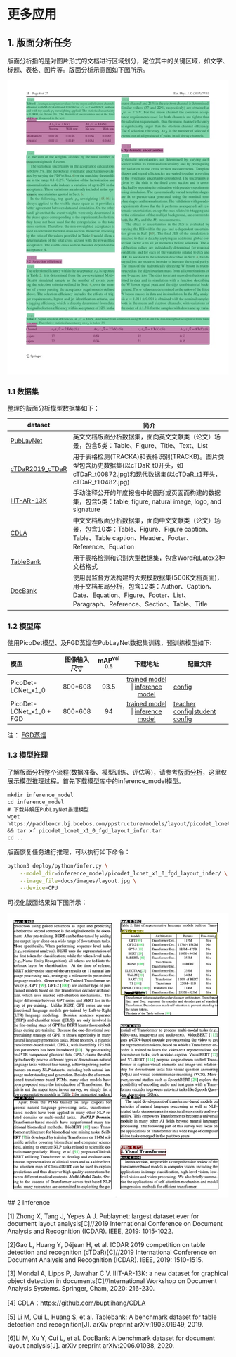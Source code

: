 # 更多应用


## 1. 版面分析任务

版面分析指的是对图片形式的文档进行区域划分，定位其中的关键区域，如文字、标题、表格、图片等。版面分析示意图如下图所示。

<div align="center">
    <img src="images/layout_demo.png" width="800">
</div>

### 1.1 数据集

整理的版面分析模型数据集如下：

| dataset     | 简介                 |
| ------------------------------------------------------------ | ------------------------------------------------------------ |
| [PubLayNet](https://github.com/ibm-aur-nlp/PubLayNet) | 英文文档版面分析数据集，面向英文文献类（论文）场景，包含5类：Table、Figure、Title、Text、List |
| [cTDaR2019_cTDaR](https://cndplab-founder.github.io/cTDaR2019/) | 用于表格检测(TRACKA)和表格识别(TRACKB)。图片类型包含历史数据集(以cTDaR_t0开头，如cTDaR_t00872.jpg)和现代数据集(以cTDaR_t1开头，cTDaR_t10482.jpg) |
| [IIIT-AR-13K](http://cvit.iiit.ac.in/usodi/iiitar13k.php)    | 手动注释公开的年度报告中的图形或页面而构建的数据集，包含5类：table, figure, natural image, logo, and signature |
| [CDLA](https://github.com/buptlihang/CDLA)                   | 中文文档版面分析数据集，面向中文文献类（论文）场景，包含10类：Table、Figure、Figure caption、Table、Table caption、Header、Footer、Reference、Equation |
| [TableBank](https://github.com/doc-analysis/TableBank)       | 用于表格检测和识别大型数据集，包含Word和Latex2种文档格式     |
| [DocBank](https://github.com/doc-analysis/DocBank)           | 使用弱监督方法构建的大规模数据集(500K文档页面)，用于文档布局分析，包含12类：Author、Caption、Date、Equation、Figure、Footer、List、Paragraph、Reference、Section、Table、Title |


### 1.2 模型库

使用PicoDet模型、及FGD蒸馏在PubLayNet数据集训练，预训练模型如下:

| 模型     | 图像输入尺寸 | mAP<sup>val<br/>0.5 |  下载地址  |  配置文件  |
| :-------- | :--------: |  :----------------: | :---------------: | ----------------- |
| PicoDet-LCNet_x1_0 |  800*608   |   93.5    | [trained model](https://paddleocr.bj.bcebos.com/ppstructure/models/layout/picodet_lcnet_x1_0_layout.pdparams) &#124; [inference model](https://paddleocr.bj.bcebos.com/ppstructure/models/layout/picodet_lcnet_x1_0_layout_infer.tar) | [config](./picodet_lcnet_x1_0_layout.yml) |
| PicoDet-LCNet_x1_0 + FGD |  800*608   |   94     | [trained model](https://paddleocr.bj.bcebos.com/ppstructure/models/layout/picodet_lcnet_x1_0_fgd_layout.pdparams) &#124; [inference model](https://paddleocr.bj.bcebos.com/ppstructure/models/layout/picodet_lcnet_x1_0_fgd_layout_infer.tar) | [teacher config](./picodet_lcnet_x2_5_layout.yml)&#124;[student config](./picodet_lcnet_x1_0_layout.yml) |

注： [FGD蒸馏](https://github.com/PaddlePaddle/PaddleDetection/blob/develop/configs/slim/distill/README.md)

### 1.3 模型推理

了解版面分析整个流程(数据准备、模型训练、评估等)，请参考[版面分析](https://github.com/PaddlePaddle/PaddleOCR/blob/dygraph/ppstructure/layout/README.md)，这里仅展示模型推理过程。首先下载模型库中的inference_model模型。

```
mkdir inference_model
cd inference_model
# 下载并解压PubLayNet推理模型
wget https://paddleocr.bj.bcebos.com/ppstructure/models/layout/picodet_lcnet_x1_0_fgd_layout_infer.tar && tar xf picodet_lcnet_x1_0_fgd_layout_infer.tar
cd ..
```

版面恢复任务进行推理，可以执行如下命令：

```bash
python3 deploy/python/infer.py \
	--model_dir=inference_model/picodet_lcnet_x1_0_fgd_layout_infer/ \
	--image_file=docs/images/layout.jpg \
	--device=CPU
```

可视化版面结果如下图所示：

<div align="center">
    <img src="images/layout_res.jpg" width="800">
</div>
## 2 Inference

[1] Zhong X, Tang J, Yepes A J. Publaynet: largest dataset ever for document layout analysis[C]//2019 International Conference on Document Analysis and Recognition (ICDAR). IEEE, 2019: 1015-1022. 

[2]Gao L, Huang Y, Déjean H, et al. ICDAR 2019 competition on table detection and recognition (cTDaR)[C]//2019 International Conference on Document Analysis and Recognition (ICDAR). IEEE, 2019: 1510-1515. 

[3] Mondal A, Lipps P, Jawahar C V. IIIT-AR-13K: a new dataset for graphical object detection in documents[C]//International Workshop on Document Analysis Systems. Springer, Cham, 2020: 216-230. 

[4] CDLA：https://github.com/buptlihang/CDLA 

[5] Li M, Cui L, Huang S, et al. Tablebank: A benchmark dataset for table detection and recognition[J]. arXiv preprint arXiv:1903.01949, 2019. 

[6]Li M, Xu Y, Cui L, et al. DocBank: A benchmark dataset for document layout analysis[J]. arXiv preprint arXiv:2006.01038, 2020. 
